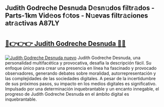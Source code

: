 ## Judith Godreche Desnuda D𝚎sn𝚞dos filtr𝚊dos - Parts-1km Vid𝚎os f𝚘tos - N𝚞evas filtr𝚊ciones atr𝚊ctivas A87LY

# <h2><a href="http://mbcnhmr.tromn.icu/?c=Judith+Godreche+Desnuda">🔗👉👉👉 Judith Godreche Desnuda 🔗🔗</a></h2>

[![Judith Godreche Desnuda nuevo](https://i.imgur.com/pEAQMta.gif)](http://mbcnhmr.tromn.icu/?c=Judith+Godreche+Desnuda)
Judith Godreche Desnuda, una personalidad multifacética y provocativa, desafía la descripción fácil. Su enfoque único para crear una presencia en línea ha fascinado y provocado observadores, generando debates sobre moralidad, autorrepresentación y las complejidades de las sociedades digitales. A pesar de la incertidumbre de sus próximos pasos, su impacto en los medios digitales es significativo. Impulsado por una determinación inquebrantable y un encanto innegable, el progreso de Judith Godreche Desnuda en el ámbito digital es inquebrantable.
